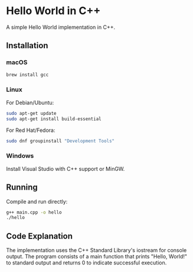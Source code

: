 # Hello World in C++

A simple Hello World implementation in C++.

## Installation

### macOS
```bash
brew install gcc
```

### Linux
For Debian/Ubuntu:
```bash
sudo apt-get update
sudo apt-get install build-essential
```

For Red Hat/Fedora:
```bash
sudo dnf groupinstall "Development Tools"
```

### Windows
Install Visual Studio with C++ support or MinGW.

## Running

Compile and run directly:
```bash
g++ main.cpp -o hello
./hello
```

## Code Explanation

The implementation uses the C++ Standard Library's iostream for console output. The program consists of a main function that prints "Hello, World!" to standard output and returns 0 to indicate successful execution.
